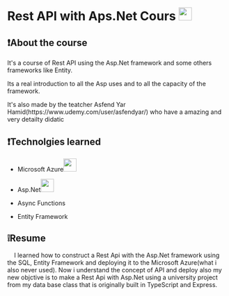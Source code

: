 # Rest API with Aps.Net Cours <img title="" src="file:///C:/Users/lkzq/Desktop/Principal/API_ASP_course/microsoft-dot-net.png" alt="" width="30">

## :exclamation:About the course

<p>It's a course of Rest API using the Asp.Net framework and some others frameworks like Entity.</p>
   <p>Its a real introduction to all the Asp uses and to all the capacity of the framework.</p>

   <p>It's also made by the teatcher Asfend Yar Hamid(https://www.udemy.com/user/asfendyar/) who have a amazing and very detailty didatic</p>

## :exclamation:Technolgies learned

- Microsoft Azure<img width="30" src="https://cdn.jsdelivr.net/gh/devicons/devicon/icons/azure/azure-original.svg" />

- Asp.Net<img width="30" src="https://cdn.jsdelivr.net/gh/devicons/devicon/icons/dotnetcore/dotnetcore-original.svg" />

- Async Functions

- Entity Framework

## :grey_exclamation:Resume

    I learned how to construct a Rest Api with the Asp.Net framework using the SQL, Entity Framework and deploying it to the Microsoft Azure(what i also never used). Now i understand the concept of API and deploy also my new objctive is to make a Rest Api with Asp.Net using a university project from my data base class that is originally built in TypeScript and Express.
